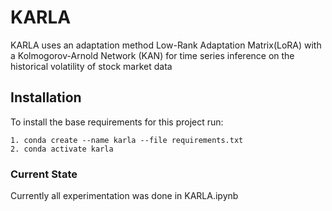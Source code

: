 # KARLA
KARLA uses an adaptation method Low-Rank Adaptation Matrix(LoRA) with a Kolmogorov-Arnold Network (KAN) for time series inference on the historical volatility of stock market data

## Installation
To install the base requirements for this project run:

```
1. conda create --name karla --file requirements.txt
2. conda activate karla
```


### Current State
Currently all experimentation was done in KARLA.ipynb
